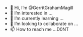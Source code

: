 - 👋 Hi, I’m @GerritGrahamMagill
- 👀 I’m interested in ...
- 🌱 I’m currently learning ...
- 💞️ I’m looking to collaborate on ...
- 📫 How to reach me ...D0NT

<!---
GerritGrahamMagill/GerritGrahamMagill is a ✨ special ✨ repository because its `README.md` (this file) appears on your GitHub profile.
You can click the Preview link to take a look at your changes.
--->
